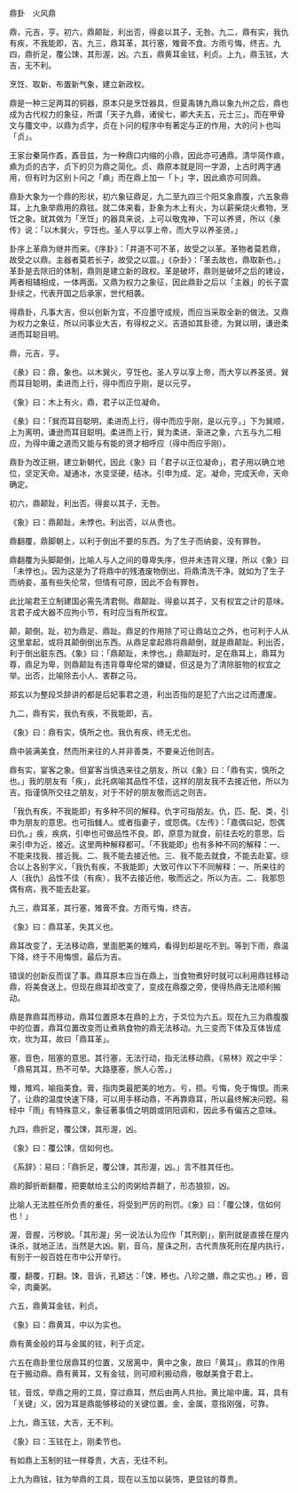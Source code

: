 
鼎卦　火风鼎

鼎，元吉，亨。初六，鼎颠趾，利出否，得妾以其子，无咎。九二，鼎有实，我仇有疾，不我能即，吉。九三，鼎耳革，其行塞，雉膏不食。方雨亏悔，终吉。九四，鼎折足，覆公𫗧，其形渥，凶。六五，鼎黄耳金铉，利贞。上九，鼎玉铉，大吉，无不利。

烹饪、取新、布置新气象，建立新政权。

鼎是一种三足两耳的铜器，原本只是烹饪器具，但夏禹铸九鼎以象九州之后，鼎也成为古代权力的象征，所谓「天子九鼎，诸侯七，卿大夫五，元士三」。而在甲骨文与籒文中，以鼎为贞字，贞在卜问的程序中有著定与正的作用，大的问卜也叫「贞」。

王家台秦简作鼒，鼒音兹，为一种鼎口内缩的小鼎，因此亦可通鼎。清华简作鼑，鼑为贞的古字，贞下的贝为鼎之简化。贞、鼎原本就是同一字源，上古时两字通用，但有时为区别卜问之「鼑」而在鼎上加一「卜」字，因此鼑亦可同鼎。

鼎卦大象为一个鼎的形状，初六象征鼎足，九二至九四三个阳爻象鼎腹，六五象鼎耳，上九象举鼎用的鼎铉。就二体来看，卦象为木上有火，为以薪柴烧火煮物，烹饪之象。就其做为「烹饪」的器具来说，上可以敬鬼神，下可以养贤，所以《彖传》说：「以木巽火，亨饪也。圣人亨以享上帝，而大亨以养圣贤。」

卦序上革鼎为继井而来。《序卦》：「井道不可不革，故受之以革。革物者莫若鼎，故受之以鼎。主器者莫若长子，故受之以震。」《杂卦》：「革去故也，鼎取新也。」革卦是去除旧的体制，鼎则是建立新的政权。革是破坏，鼎则是破坏之后的建设，两者相辅相成，一体两面。又鼎为权力之象征，因此鼎卦之后以「主器」的长子震卦续之，代表开国之后承家，世代相袭。

得鼎卦，凡事大吉，但以创新为宜，不应墨守成规，而应当采取全新的做法。又鼎为权力之象征，所以问事业大吉，有得权之义。吉道如其卦德，为巽以明，谦逊柔进而耳聪目明。

鼎，元吉，亨。

《彖》曰：鼎，象也。以木巽火，亨饪也。圣人亨以享上帝，而大亨以养圣贤。巽而耳目聪明，柔进而上行，得中而应乎刚，是以元亨。

《象》曰：木上有火，鼎，君子以正位凝命。

《彖》曰：「巽而耳目聪明，柔进而上行，得中而应乎刚，是以元亨。」下为巽顺，上为离明，谦逊而耳目聪明。柔进而上行，巽为柔进、渐进之象，六五与九二相应，为得中庸之道而又能与有能的贤才相呼应（得中而应乎刚）。

鼎卦为改正朔，建立新朝代，因此《象》曰「君子以正位凝命」，君子用以确立地位，坚定天命。凝通冰，水变坚硬，结冰。引申为成、定。凝命，完成天命，天命确定。

初六，鼎颠趾，利出否。得妾以其子，无咎。

《象》曰：鼎颠趾，未悖也。利出否，以从贵也。

鼎翻覆，鼎脚朝上，以利于倒出不要的东西。为了生子而纳妾，没有罪咎。

鼎翻覆为头脚颠倒，比喻人与人之间的尊卑失序，但并未违背义理，所以《象》曰「未悖也」。因为这是为了将鼎中的残渣废物倒出，将鼎清洗干净。就如为了生子而纳妾，虽有些失伦常，但情有可原，因此不会有罪咎。

此比喻君王立制建国必需先清君侧。鼎颠趾、得妾以其子，又有权宜之计的意味。言君子成大器不应拘小节，有时应当有所权宜。

颠，颠倒。趾，初为鼎足、鼎趾。鼎足的作用除了可让鼎站立之外，也可利于人从这里拿起，或将其颠倒倒出东西。从鼎足拿起鼎将鼎颠倒，就是鼎颠趾。利出否，利于倒出脏东西。《象》曰：「鼎颠趾，未悖也。」鼎颠趾时，足在鼎耳上，鼎耳为尊，鼎足为卑，则鼎颠趾有违背尊卑伦常的嫌疑，但这是为了清除脏物的权宜之举。出否，比喻除去小人、害群之马。

郑玄以为整段爻辞讲的都是后妃事君之道，利出否指的是犯了六出之过而遭废。

九二，鼎有实，我仇有疾，不我能即，吉。

《象》曰：鼎有实，慎所之也。我仇有疾，终无尤也。

鼎中装满美食，然而所来往的人并非善类，不要亲近他则吉。

鼎有实，宴客之象。但宴客当慎选来往之朋友，所以《象》曰：「鼎有实，慎所之也。」我的朋友有「疾」，此托病喻其品性不佳，这样的朋友我不去接近他，所以为吉。指谨慎所交往之朋友，对于不好的朋友敬而远之则吉。

「我仇有疾，不我能即」有多种不同的解释。仇字可指朋友。仇，匹、配、类，引申为朋友的意思。也可指雠人。或者指妻子，或怨偶。《左传》：「嘉偶曰妃，怨偶曰仇。」疾，疾病，引申也可做品性不良。即，原意为就食，前往去吃的意思。后来引申为近，接近。这里两种解释都可。「不我能即」也有多种不同的解释：一、不能来找我、接近我。二、我不能去接近他。三、我不能去就食，不能去赴宴。综合以上各别字义，「我仇有疾，不我能即」大致可作以下不同解释：一、所来往的人（我仇）品性不佳（有疾），我不去接近他，敬而远之，所以为吉。二、我那怨偶有病，我不能去赴宴。

九三，鼎耳革，其行塞，雉膏不食。方雨亏悔，终吉。

《象》曰：鼎耳革，失其义也。

鼎耳改变了，无法移动鼎，里面肥美的雉鸡，看得到却是吃不到。等到下雨，鼎温下降，终于不用悔恨，最后为吉。

错误的创新反而误了事。鼎耳原本应当在鼎上，当食物煮好时就可以利用鼎铉移动鼎，将美食送上。但现在鼎耳却改变了，变成在鼎腹之旁，使得热鼎无法顺利搬动。

鼎是靠鼎耳而移动，鼎耳位置原本在鼎的上方，于爻位为六五。现在九三为鼎腹腹中的位置，鼎耳位置改变而让煮熟食物的鼎无法移动。九三变而下体及互体皆成坎，坎为耳，故曰「鼎耳革」。

塞，音色，阻塞的意思。其行塞，无法行动，指无法移动鼎。《易林》观之中孚：「鼎易其耳，热不可举。大路壅塞，旅人心苦。」

雉，雉鸡，喻指美食。膏，指肉类最肥美的地方。亏，损。亏悔，免于悔恨。雨来了，让鼎的温度快速下降，可以用手移动鼎，不再靠鼎耳，所以最终解决问题。易经中「雨」有特殊意义，象征著事情之明朗或阴阳调和，因此多有偏吉之意味。

九四，鼎折足，覆公𫗧，其形渥，凶。

《象》曰：覆公𫗧，信如何也。

《系辞》：易曰：「鼎折足，覆公𫗧，其形渥，凶。」言不胜其任也。

鼎的脚折断翻覆，把要献给主公的肉粥给弄翻了，形态狼狈，凶。

比喻人无法胜任所负责的重任，将受到严厉的刑罚。《象》曰：「覆公𫗧，信如何也！」

渥，音握，污秽貌。「其形渥」另一说法认为应作「其刑剭」，剭刑就是直接在屋内诛杀，就地正法，当然是大凶。剭，音乌，屋诛之刑，古代贵族死刑在屋内执行，有别于一般百姓在市中公开举行。

覆，翻覆，打翻。𫗧，音诉，孔颖达：「𫗧，糁也。八珍之膳，鼎之实也。」糁，音伞，肉羹粥。

六五，鼎黄耳金铉，利贞。

《象》曰：鼎黄耳，中以为实也。

鼎有黄金般的耳与金属的铉，利于贞定。

六五在鼎卦里位居鼎耳的位置，又居离中，黄中之象，故曰「黄耳」。鼎耳的作用在于搬动鼎。鼎有黄耳，又有金铉，则可顺利搬动鼎，敬献美食于君上。

铉，音炫，举鼎之用的工具，穿过鼎耳，然后由两人共抬。黄比喻中庸。耳，具有「关键」义，因为耳是鼎能够移动的关键位置。金，金属，意指刚强，可靠。

上九，鼎玉铉，大吉，无不利。

《象》曰：玉铉在上，刚柔节也。

有如鼎上玉制的铉一样尊贵，大吉，无往不利。

上九为鼎铉，铉为举鼎的工具，现在以玉加以装饰，更显铉的尊贵。